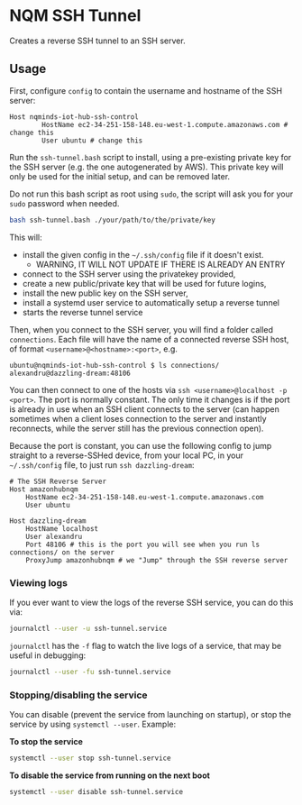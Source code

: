 # NQM SSH Tunnel

Creates a reverse SSH tunnel to an SSH server.

## Usage

First, configure `config` to contain the username and hostname of the
SSH server:

```
Host nqminds-iot-hub-ssh-control
        HostName ec2-34-251-158-148.eu-west-1.compute.amazonaws.com # change this
        User ubuntu # change this
```

Run the `ssh-tunnel.bash` script to install, using a pre-existing private key for the SSH server (e.g. the one autogenerated by AWS).
This private key will only be used for the initial setup, and can be removed later.

Do not run this bash script as root using `sudo`,
the script will ask you for your `sudo` password when needed.

```bash
bash ssh-tunnel.bash ./your/path/to/the/private/key
```

This will:

- install the given config in the `~/.ssh/config` file if it doesn't exist.
  - WARNING, IT WILL NOT UPDATE IF THERE IS ALREADY AN ENTRY
- connect to the SSH server using the privatekey provided,
- create a new public/private key that will be used for future logins,
- install the new public key on the SSH server,
- install a systemd user service to automatically setup a reverse tunnel
- starts the reverse tunnel service

Then, when you connect to the SSH server, you will find a folder called `connections`.
Each file will have the name of a connected reverse SSH host, of format `<username>@<hostname>:<port>`, e.g.

```console
ubuntu@nqminds-iot-hub-ssh-control $ ls connections/
alexandru@dazzling-dream:48106
```

You can then connect to one of the hosts via `ssh <username>@localhost -p <port>`.
The port is normally constant.
The only time it changes is if the port is already in use when an SSH client connects to the server (can happen sometimes when a client loses connection to the server and instantly reconnects, while the server still has the previous connection open).

Because the port is constant, you can use the following config to jump straight to a reverse-SSHed device,
from your local PC, in your `~/.ssh/config` file, to just run `ssh dazzling-dream`:

```config
# The SSH Reverse Server
Host amazonhubnqm
	HostName ec2-34-251-158-148.eu-west-1.compute.amazonaws.com
	User ubuntu

Host dazzling-dream
	HostName localhost
	User alexandru
	Port 48106 # this is the port you will see when you run ls connections/ on the server
	ProxyJump amazonhubnqm # we "Jump" through the SSH reverse server
```

### Viewing logs

If you ever want to view the logs of the reverse SSH service, you can do this
via:

```bash
journalctl --user -u ssh-tunnel.service
```

`journalctl` has the `-f` flag to watch the live logs of a service, that
may be useful in debugging:

```bash
journalctl --user -fu ssh-tunnel.service
```

### Stopping/disabling the service

You can disable (prevent the service from launching on startup), or stop
the service by using `systemctl --user`. Example:

**To stop the service**

```bash
systemctl --user stop ssh-tunnel.service
```

**To disable the service from running on the next boot**

```bash
systemctl --user disable ssh-tunnel.service
```
